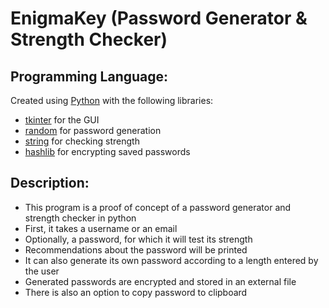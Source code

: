 # EnigmaKey (Password Generator & Strength Checker)

## Programming Language:
Created using [Python](https://www.python.org/) with the following libraries:
- [tkinter](https://docs.python.org/3/library/tkinter.html) for the GUI
- [random](https://docs.python.org/3/library/random.html) for password generation
- [string](https://docs.python.org/3/library/string.html) for checking strength
- [hashlib](https://docs.python.org/3/library/hashlib.html) for encrypting saved passwords

## Description:
- This program is a proof of concept of a password generator and strength checker in python
- First, it takes a username or an email
- Optionally, a password, for which it will test its strength
- Recommendations about the password will be printed
- It can also generate its own password according to a length entered by the user
- Generated passwords are encrypted and stored in an external file
- There is also an option to copy password to clipboard
